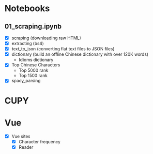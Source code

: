 # Notebooks

## 01_scraping.ipynb

- [x] scraping (downloading raw HTML)
- [x] extracting (bs4)
- [x] text_to_json (converting flat text files to JSON files)
- [x] dictionary (build an offline Chinese dictionary with over 120K words)
    - Idioms dictionary
- [x] Top Chinese Characters
    - Top 5000 rank
    - Top 1500 rank
- [x] spacy_parsing

# CUPY



# Vue

- [x] Vue sites
    - [x] Character frequency
    - [x] Reader
